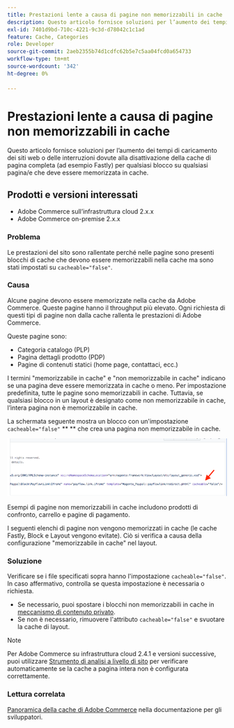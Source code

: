 ```yaml
---
title: Prestazioni lente a causa di pagine non memorizzabili in cache
description: Questo articolo fornisce soluzioni per l’aumento dei tempi di caricamento dei siti web o delle interruzioni dovute alla disattivazione della cache di pagina completa (ad esempio Fastly) per qualsiasi blocco su qualsiasi pagina/e che deve essere memorizzata in cache.
exl-id: 7401d9bd-710c-4221-9c3d-d78042c1c1ad
feature: Cache, Categories
role: Developer
source-git-commit: 2aeb2355b74d1cdfc62b5e7c5aa04fcd0a654733
workflow-type: tm+mt
source-wordcount: '342'
ht-degree: 0%

---
```


# Prestazioni lente a causa di pagine non memorizzabili in cache

Questo articolo fornisce soluzioni per l’aumento dei tempi di caricamento dei siti web o delle interruzioni dovute alla disattivazione della cache di pagina completa (ad esempio Fastly) per qualsiasi blocco su qualsiasi pagina/e che deve essere memorizzata in cache.

## Prodotti e versioni interessati

* Adobe Commerce sull’infrastruttura cloud 2.x.x
* Adobe Commerce on-premise 2.x.x

### Problema

Le prestazioni del sito sono rallentate perché nelle pagine sono presenti blocchi di cache che devono essere memorizzabili nella cache ma sono stati impostati su `cacheable="false"`.

### Causa

Alcune pagine devono essere memorizzate nella cache da Adobe Commerce. Queste pagine hanno il throughput più elevato. Ogni richiesta di questi tipi di pagine non dalla cache rallenta le prestazioni di Adobe Commerce.

Queste pagine sono:

* Categoria catalogo (PLP)
* Pagina dettagli prodotto (PDP)
* Pagine di contenuti statici (home page, contattaci, ecc.)

I termini &quot;memorizzabile in cache&quot; e &quot;non memorizzabile in cache&quot; indicano se una pagina deve essere memorizzata in cache o meno. Per impostazione predefinita, tutte le pagine sono memorizzabili in cache. Tuttavia, se qualsiasi blocco in un layout è designato come non memorizzabile in cache, l’intera pagina non è memorizzabile in cache.

La schermata seguente mostra un blocco con un&#39;impostazione `cacheable="false"` **&#x200B; ** che crea una pagina non memorizzabile in cache.

![non_cacheable_kb.png](assets/non_cacheable_kb.png)

Esempi di pagine non memorizzabili in cache includono prodotti di confronto, carrello e pagine di pagamento.

I seguenti elenchi di pagine non vengono memorizzati in cache (le cache Fastly, Block e Layout vengono evitate). Ciò si verifica a causa della configurazione &quot;memorizzabile in cache&quot; nel layout.

### Soluzione

Verificare se i file specificati sopra hanno l&#39;impostazione `cacheable="false"`. In caso affermativo, controlla se questa impostazione è necessaria o richiesta.

* Se necessario, puoi spostare i blocchi non memorizzabili in cache in [meccanismo di contenuto privato](https://developer.adobe.com/commerce/php/development/cache/page/private-content/).
* Se non è necessario, rimuovere l&#39;attributo `cacheable="false"` e svuotare la cache di layout.

>[!NOTE]
>
>Per Adobe Commerce su infrastruttura cloud 2.4.1 e versioni successive, puoi utilizzare [Strumento di analisi a livello di sito](https://experienceleague.adobe.com/it/docs/commerce-operations/tools/site-wide-analysis-tool/access) per verificare automaticamente se la cache a pagina intera non è configurata correttamente.

### Lettura correlata

[Panoramica della cache di Adobe Commerce](https://developer.adobe.com/commerce/frontend-core/guide/caching/) nella documentazione per gli sviluppatori.
